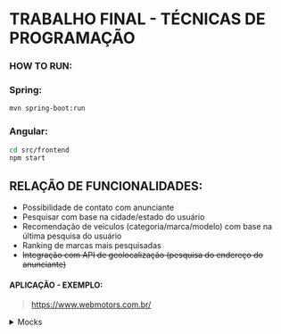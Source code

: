 # TRABALHO FINAL - TÉCNICAS DE PROGRAMAÇÃO


### HOW TO RUN:

### Spring:
```bash
mvn spring-boot:run
```

### Angular:
```bash
cd src/frontend
npm start
```



## RELAÇÃO DE FUNCIONALIDADES:

- Possibilidade de contato com anunciante
- Pesquisar com base na cidade/estado do usuário
- Recomendação de veículos (categoria/marca/modelo) com base na última pesquisa do usuário
- Ranking de marcas mais pesquisadas
- ~~Integração com API de geolocalização (pesquisa do endereço do anunciante)~~

#### APLICAÇÃO - EXEMPLO:
> https://www.webmotors.com.br/



<details>
  
  <summary>Mocks</summary>
  
  ```bash
                                                    Mocks ficarão aqui! :)
  ```

  
</details>
